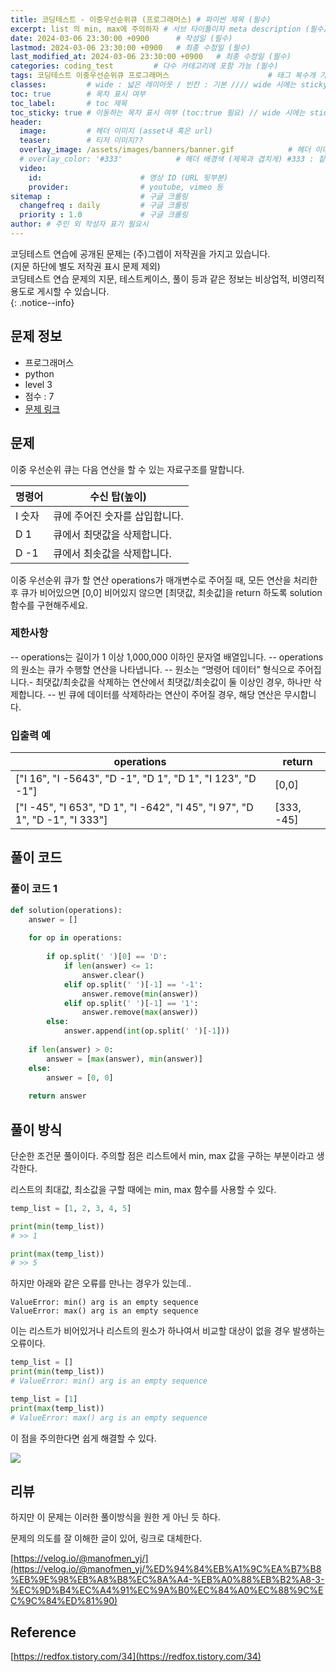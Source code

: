 ```yaml
---
title: 코딩테스트 - 이중우선순위큐 (프로그래머스) # 파이썬 제목 (필수)
excerpt: list 의 min, max에 주의하자 # 서브 타이틀이자 meta description (필수)
date: 2024-03-06 23:30:00 +0900      # 작성일 (필수)
lastmod: 2024-03-06 23:30:00 +0900   # 최종 수정일 (필수)
last_modified_at: 2024-03-06 23:30:00 +0900   # 최종 수정일 (필수)
categories: coding_test         # 다수 카테고리에 포함 가능 (필수)
tags: 코딩테스트 이중우선순위큐 프로그래머스                      # 태그 복수개 가능 (필수)
classes:         # wide : 넓은 레이아웃 / 빈칸 : 기본 //// wide 시에는 sticky toc 불가
toc: true        # 목차 표시 여부
toc_label:       # toc 제목
toc_sticky: true # 이동하는 목차 표시 여부 (toc:true 필요) // wide 시에는 sticky toc 불가
header: 
  image:         # 헤더 이미지 (asset내 혹은 url)
  teaser:        # 티저 이미지??
  overlay_image: /assets/images/banners/banner.gif            # 헤더 이미지 (제목과 겹치게)
  # overlay_color: '#333'            # 헤더 배경색 (제목과 겹치게) #333 : 짙은 회색 (필수)
  video:
    id:                      # 영상 ID (URL 뒷부분)
    provider:                # youtube, vimeo 등
sitemap :                    # 구글 크롤링
  changefreq : daily         # 구글 크롤링
  priority : 1.0             # 구글 크롤링
author: # 주인 외 작성자 표기 필요시
---
```

<!--postNo: 20240306_001-->

코딩테스트 연습에 공개된 문제는 (주)그렙이 저작권을 가지고 있습니다.  
(지문 하단에 별도 저작권 표시 문제 제외)  
코딩테스트 연습 문제의 지문, 테스트케이스, 풀이 등과 같은 정보는 비상업적, 비영리적 용도로 게시할 수 있습니다.  
{: .notice--info}  

## 문제 정보  

- 프로그래머스  
- python  
- level 3  
- 점수 : 7  
- [문제 링크](https://school.programmers.co.kr/learn/courses/30/lessons/42628)    


## 문제  

이중 우선순위 큐는 다음 연산을 할 수 있는 자료구조를 말합니다.  

| 명령어  | 수신 탑(높이)          |
| ---- | ----------------- |
| I 숫자 | 큐에 주어진 숫자를 삽입합니다. |
| D 1  | 큐에서 최댓값을 삭제합니다.   |
| D -1 | 큐에서 최솟값을 삭제합니다.   |

이중 우선순위 큐가 할 연산 operations가 매개변수로 주어질 때, 모든 연산을 처리한 후 큐가 비어있으면 [0,0] 비어있지 않으면 [최댓값, 최솟값]을 return 하도록 solution 함수를 구현해주세요.  

### 제한사항

-- operations는 길이가 1 이상 1,000,000 이하인 문자열 배열입니다.
-- operations의 원소는 큐가 수행할 연산을 나타냅니다.
-- 원소는 “명령어 데이터” 형식으로 주어집니다.- 최댓값/최솟값을 삭제하는 연산에서 최댓값/최솟값이 둘 이상인 경우, 하나만 삭제합니다.
-- 빈 큐에 데이터를 삭제하라는 연산이 주어질 경우, 해당 연산은 무시합니다.

### 입출력 예

| operations                                                                  | return     |
| --------------------------------------------------------------------------- | ---------- |
| ["I 16", "I -5643", "D -1", "D 1", "D 1", "I 123", "D -1"]                  | [0,0]      |
| ["I -45", "I 653", "D 1", "I -642", "I 45", "I 97", "D 1", "D -1", "I 333"] | [333, -45] |

## 풀이 코드  

### 풀이 코드 1

```python
def solution(operations):
    answer = []
    
    for op in operations:
        
        if op.split(' ')[0] == 'D':
            if len(answer) <= 1:
                answer.clear()
            elif op.split(' ')[-1] == '-1':
                answer.remove(min(answer))
            elif op.split(' ')[-1] == '1':
                answer.remove(max(answer))
        else:        
            answer.append(int(op.split(' ')[-1]))
    
    if len(answer) > 0:
        answer = [max(answer), min(answer)]
    else:
        answer = [0, 0]
    
    return answer
```

## 풀이 방식  

단순한 조건문 풀이이다. 주의할 점은 리스트에서 min, max 값을 구하는 부분이라고 생각한다.  

리스트의 최대값, 최소값을 구할 때에는 min, max 함수를 사용할 수 있다.  

```python
temp_list = [1, 2, 3, 4, 5]

print(min(temp_list))
# >> 1

print(max(temp_list))
# >> 5
```

하지만 아래와 같은 오류를 만나는 경우가 있는데..  


`ValueError: min() arg is an empty sequence`  
`ValueError: max() arg is an empty sequence`  


이는 리스트가 비어있거나 리스트의 원소가 하나여서 비교할 대상이 없을 경우 발생하는 오류이다.

```python
temp_list = []
print(min(temp_list))
# ValueError: min() arg is an empty sequence

temp_list = [1]
print(max(temp_list))
# ValueError: max() arg is an empty sequence
```

이 점을 주의한다면 쉽게 해결할 수 있다.  

![](/assets/images/20240306_001_001.png)

## 리뷰  

하지만 이 문제는 이러한 풀이방식을 원한 게 아닌 듯 하다.  

문제의 의도를 잘 이해한 글이 있어, 링크로 대체한다.  

[https://velog.io/@manofmen_yj/](https://velog.io/@manofmen_yj/%ED%94%84%EB%A1%9C%EA%B7%B8%EB%9E%98%EB%A8%B8%EC%8A%A4-%EB%A0%88%EB%B2%A8-3-%EC%9D%B4%EC%A4%91%EC%9A%B0%EC%84%A0%EC%88%9C%EC%9C%84%ED%81%90)


## Reference  

[https://redfox.tistory.com/34](https://redfox.tistory.com/34)